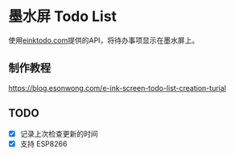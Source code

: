 # 墨水屏 Todo List

使用[einktodo.com](https://einktodo.com)提供的API，将待办事项显示在墨水屏上。

## 制作教程

<https://blog.esonwong.com/e-ink-screen-todo-list-creation-turial>

## TODO

- [x] 记录上次检查更新的时间
- [x] 支持 ESP8266
